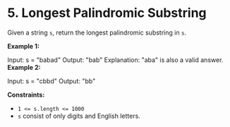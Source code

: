 # 5. Longest Palindromic Substring

Given a string `s`, return the longest palindromic substring in `s`.

**Example 1:**

Input: s = "babad"
Output: "bab"
Explanation: "aba" is also a valid answer.
**Example 2:**

Input: s = "cbbd"
Output: "bb"

**Constraints:**

- `1 <= s.length <= 1000`
- `s` consist of only digits and English letters.
